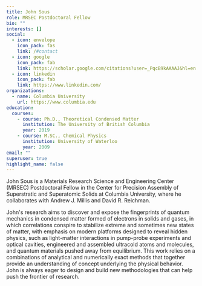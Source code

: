 ```yaml
---
title: John Sous
role: MRSEC Postdoctoral Fellow
bio: ""
interests: []
social:
  - icon: envelope
    icon_pack: fas
    link: /#contact
  - icon: google
    icon_pack: fab
    link: https://scholar.google.com/citations?user=_PqcB9kAAAAJ&hl=en
  - icon: linkedin
    icon_pack: fab
    link: https://www.linkedin.com/
organizations:
  - name: Columbia University
    url: https://www.columbia.edu
education:
  courses:
    - course: Ph.D., Theoretical Condensed Matter
      institution: The University of British Columbia
      year: 2019
    - course: M.SC., Chemical Physics
      institution: University of Waterloo
      year: 2009
email: ""
superuser: true
highlight_name: false
---
```

John Sous is a Materials Research Science and Engineering Center (MRSEC) Postdoctoral Fellow in the Center for Precision Assembly of Superstratic and Superatomic Solids at Columbia University, where he collaborates with Andrew J. Millis and David R. Reichman.

John's research aims to discover and expose the fingerprints of quantum mechanics in condensed matter formed of electrons in solids and gases, in which correlations conspire to stabilize extreme and sometimes new states of matter, with emphasis on modern platforms designed to reveal hidden physics, such as light-matter interactions in pump-probe experiments and optical cavities, engineered and assembled ultracold atoms and molecules, and quantum materials pushed away from equilibrium. This work relies on a combinations of analytical and numerically exact methods that together provide an understanding of concept underlying the physical behavior. John is always eager to design and build new methodologies that can help push the frontier of research.